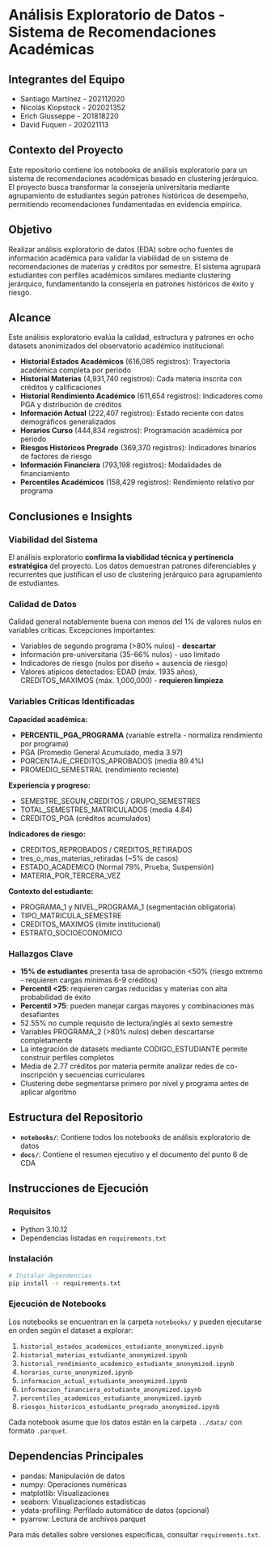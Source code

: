 # Análisis Exploratorio de Datos - Sistema de Recomendaciones Académicas

## Integrantes del Equipo
- Santiago Martínez - 202112020
- Nicolás Klopstock - 202021352
- Erich Giusseppe - 201818220
- David Fuquen - 202021113

## Contexto del Proyecto
Este repositorio contiene los notebooks de análisis exploratorio para un sistema de recomendaciones académicas basado en clustering jerárquico. El proyecto busca transformar la consejería universitaria mediante agrupamiento de estudiantes según patrones históricos de desempeño, permitiendo recomendaciones fundamentadas en evidencia empírica.

## Objetivo
Realizar análisis exploratorio de datos (EDA) sobre ocho fuentes de información académica para validar la viabilidad de un sistema de recomendaciones de materias y créditos por semestre. El sistema agrupará estudiantes con perfiles académicos similares mediante clustering jerárquico, fundamentando la consejería en patrones históricos de éxito y riesgo.

## Alcance
Este análisis exploratorio evalúa la calidad, estructura y patrones en ocho datasets anonimizados del observatorio académico institucional:

- **Historial Estados Académicos** (616,085 registros): Trayectoria académica completa por periodo
- **Historial Materias** (4,931,740 registros): Cada materia inscrita con créditos y calificaciones
- **Historial Rendimiento Académico** (611,654 registros): Indicadores como PGA y distribución de créditos
- **Información Actual** (222,407 registros): Estado reciente con datos demográficos generalizados
- **Horarios Curso** (444,834 registros): Programación académica por periodo
- **Riesgos Históricos Pregrado** (369,370 registros): Indicadores binarios de factores de riesgo
- **Información Financiera** (793,198 registros): Modalidades de financiamiento
- **Percentiles Académicos** (158,429 registros): Rendimiento relativo por programa

## Conclusiones e Insights

### Viabilidad del Sistema
El análisis exploratorio **confirma la viabilidad técnica y pertinencia estratégica** del proyecto. Los datos demuestran patrones diferenciables y recurrentes que justifican el uso de clustering jerárquico para agrupamiento de estudiantes.

### Calidad de Datos
Calidad general notablemente buena con menos del 1% de valores nulos en variables críticas. Excepciones importantes:
- Variables de segundo programa (>80% nulos) - **descartar**
- Información pre-universitaria (35-66% nulos) - uso limitado
- Indicadores de riesgo (nulos por diseño = ausencia de riesgo)
- Valores atípicos detectados: EDAD (máx. 1935 años), CREDITOS_MAXIMOS (máx. 1,000,000) - **requieren limpieza**

### Variables Críticas Identificadas

**Capacidad académica:**
- **PERCENTIL_PGA_PROGRAMA** (variable estrella - normaliza rendimiento por programa)
- PGA (Promedio General Acumulado, media 3.97)
- PORCENTAJE_CREDITOS_APROBADOS (media 89.4%)
- PROMEDIO_SEMESTRAL (rendimiento reciente)

**Experiencia y progreso:**
- SEMESTRE_SEGUN_CREDITOS / GRUPO_SEMESTRES
- TOTAL_SEMESTRES_MATRICULADOS (media 4.84)
- CREDITOS_PGA (créditos acumulados)

**Indicadores de riesgo:**
- CREDITOS_REPROBADOS / CREDITOS_RETIRADOS
- tres_o_mas_materias_retiradas (~5% de casos)
- ESTADO_ACADEMICO (Normal 79%, Prueba, Suspensión)
- MATERIA_POR_TERCERA_VEZ

**Contexto del estudiante:**
- PROGRAMA_1 y NIVEL_PROGRAMA_1 (segmentación obligatoria)
- TIPO_MATRICULA_SEMESTRE
- CREDITOS_MAXIMOS (límite institucional)
- ESTRATO_SOCIOECONOMICO

### Hallazgos Clave
- **15% de estudiantes** presenta tasa de aprobación <50% (riesgo extremo - requieren cargas mínimas 6-9 créditos)
- **Percentil <25**: requieren cargas reducidas y materias con alta probabilidad de éxito
- **Percentil >75**: pueden manejar cargas mayores y combinaciones más desafiantes
- 52.55% no cumple requisito de lectura/inglés al sexto semestre
- Variables PROGRAMA_2 (>80% nulos) deben descartarse completamente
- La integración de datasets mediante CODIGO_ESTUDIANTE permite construir perfiles completos
- Media de 2.77 créditos por materia permite analizar redes de co-inscripción y secuencias curriculares
- Clustering debe segmentarse primero por nivel y programa antes de aplicar algoritmo

## Estructura del Repositorio

- **`notebooks/`**: Contiene todos los notebooks de análisis exploratorio de datos
- **`docs/`**: Contiene el resumen ejecutivo y el documento del punto 6 de CDA

## Instrucciones de Ejecución

### Requisitos
- Python 3.10.12
- Dependencias listadas en `requirements.txt`

### Instalación
```bash
# Instalar dependencias
pip install -r requirements.txt
```

### Ejecución de Notebooks
Los notebooks se encuentran en la carpeta `notebooks/` y pueden ejecutarse en orden según el dataset a explorar:

1. `historial_estados_academicos_estudiante_anonymized.ipynb`
2. `historial_materias_estudiante_anonymized.ipynb`
3. `historial_rendimiento_academico_estudiante_anonymized.ipynb`
4. `horarios_curso_anonymized.ipynb`
5. `informacion_actual_estudiante_anonymized.ipynb`
6. `informacion_financiera_estudiante_anonymized.ipynb`
7. `percentiles_academicos_estudiante_anonymized.ipynb`
8. `riesgos_historicos_estudiante_pregrado_anonymized.ipynb`

Cada notebook asume que los datos están en la carpeta `../data/` con formato `.parquet`.

## Dependencias Principales
- pandas: Manipulación de datos
- numpy: Operaciones numéricas
- matplotlib: Visualizaciones
- seaborn: Visualizaciones estadísticas
- ydata-profiling: Perfilado automático de datos (opcional)
- pyarrow: Lectura de archivos parquet

Para más detalles sobre versiones específicas, consultar `requirements.txt`.

